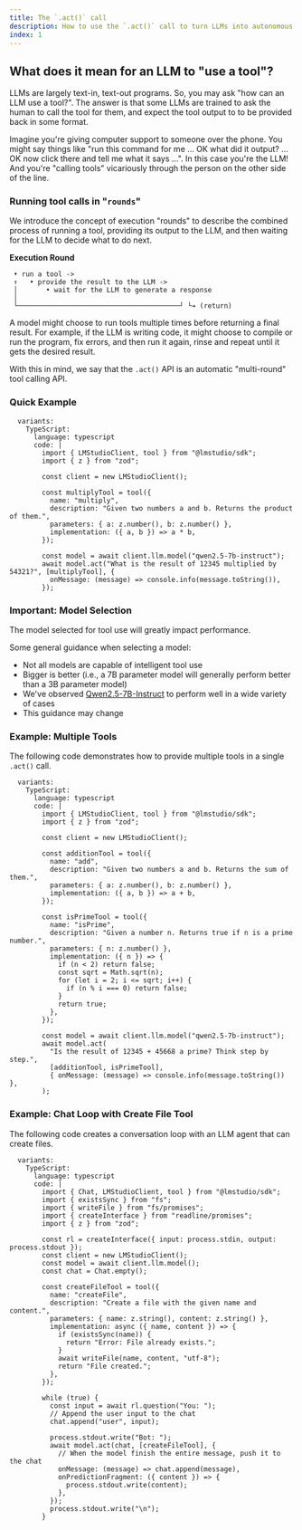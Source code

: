 ```yaml
---
title: The `.act()` call
description: How to use the `.act()` call to turn LLMs into autonomous agents that can perform tasks on your local machine.
index: 1
---
```


## What does it mean for an LLM to "use a tool"?

LLMs are largely text-in, text-out programs. So, you may ask "how can an LLM use a tool?". The answer is that some LLMs are trained to ask the human to call the tool for them, and expect the tool output to to be provided back in some format.

Imagine you're giving computer support to someone over the phone. You might say things like "run this command for me ... OK what did it output? ... OK now click there and tell me what it says ...". In this case you're the LLM! And you're "calling tools" vicariously through the person on the other side of the line.

### Running tool calls in "`rounds`"

We introduce the concept of execution "rounds" to describe the combined process of running a tool, providing its output to the LLM, and then waiting for the LLM to decide what to do next.

**Execution Round**

```
 • run a tool ->
 ↑   • provide the result to the LLM ->
 │       • wait for the LLM to generate a response
 │
 └────────────────────────────────────────┘ └➔ (return)
```

A model might choose to run tools multiple times before returning a final result. For example, if the LLM is writing code, it might choose to compile or run the program, fix errors, and then run it again, rinse and repeat until it gets the desired result.

With this in mind, we say that the `.act()` API is an automatic "multi-round" tool calling API.

### Quick Example

```lms_code_snippet
  variants:
    TypeScript:
      language: typescript
      code: |
        import { LMStudioClient, tool } from "@lmstudio/sdk";
        import { z } from "zod";

        const client = new LMStudioClient();

        const multiplyTool = tool({
          name: "multiply",
          description: "Given two numbers a and b. Returns the product of them.",
          parameters: { a: z.number(), b: z.number() },
          implementation: ({ a, b }) => a * b,
        });

        const model = await client.llm.model("qwen2.5-7b-instruct");
        await model.act("What is the result of 12345 multiplied by 54321?", [multiplyTool], {
          onMessage: (message) => console.info(message.toString()),
        });
```

### Important: Model Selection

The model selected for tool use will greatly impact performance.

Some general guidance when selecting a model:

- Not all models are capable of intelligent tool use
- Bigger is better (i.e., a 7B parameter model will generally perform better than a 3B parameter model)
- We've observed [Qwen2.5-7B-Instruct](https://model.lmstudio.ai/download/lmstudio-community/Qwen2.5-7B-Instruct-GGUF) to perform well in a wide variety of cases
- This guidance may change

### Example: Multiple Tools

The following code demonstrates how to provide multiple tools in a single `.act()` call.

```lms_code_snippet
  variants:
    TypeScript:
      language: typescript
      code: |
        import { LMStudioClient, tool } from "@lmstudio/sdk";
        import { z } from "zod";

        const client = new LMStudioClient();

        const additionTool = tool({
          name: "add",
          description: "Given two numbers a and b. Returns the sum of them.",
          parameters: { a: z.number(), b: z.number() },
          implementation: ({ a, b }) => a + b,
        });

        const isPrimeTool = tool({
          name: "isPrime",
          description: "Given a number n. Returns true if n is a prime number.",
          parameters: { n: z.number() },
          implementation: ({ n }) => {
            if (n < 2) return false;
            const sqrt = Math.sqrt(n);
            for (let i = 2; i <= sqrt; i++) {
              if (n % i === 0) return false;
            }
            return true;
          },
        });

        const model = await client.llm.model("qwen2.5-7b-instruct");
        await model.act(
          "Is the result of 12345 + 45668 a prime? Think step by step.",
          [additionTool, isPrimeTool],
          { onMessage: (message) => console.info(message.toString()) },
        );
```

### Example: Chat Loop with Create File Tool

The following code creates a conversation loop with an LLM agent that can create files.

```lms_code_snippet
  variants:
    TypeScript:
      language: typescript
      code: |
        import { Chat, LMStudioClient, tool } from "@lmstudio/sdk";
        import { existsSync } from "fs";
        import { writeFile } from "fs/promises";
        import { createInterface } from "readline/promises";
        import { z } from "zod";

        const rl = createInterface({ input: process.stdin, output: process.stdout });
        const client = new LMStudioClient();
        const model = await client.llm.model();
        const chat = Chat.empty();

        const createFileTool = tool({
          name: "createFile",
          description: "Create a file with the given name and content.",
          parameters: { name: z.string(), content: z.string() },
          implementation: async ({ name, content }) => {
            if (existsSync(name)) {
              return "Error: File already exists.";
            }
            await writeFile(name, content, "utf-8");
            return "File created.";
          },
        });

        while (true) {
          const input = await rl.question("You: ");
          // Append the user input to the chat
          chat.append("user", input);

          process.stdout.write("Bot: ");
          await model.act(chat, [createFileTool], {
            // When the model finish the entire message, push it to the chat
            onMessage: (message) => chat.append(message),
            onPredictionFragment: ({ content }) => {
              process.stdout.write(content);
            },
          });
          process.stdout.write("\n");
        }
```
